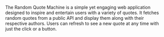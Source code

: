 The Random Quote Machine is a simple yet engaging web application designed to inspire and entertain users with a variety of quotes. It fetches random quotes from a public API and display them along with their respective authors. Users can refresh to see a new quote at any time with just the click or a button.
